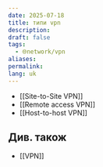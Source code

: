 ```yaml
---
date: 2025-07-18
title: типи vpn
description: 
draft: false
tags:
  - 🌐network/vpn
aliases: 
permalink: 
lang: uk
---
```


- [[Site-to-Site VPN]]
- [[Remote access VPN]]
- [[Host-to-host VPN]]


## Див. також

- [[VPN]]